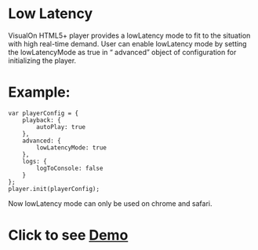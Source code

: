 # Low Latency
VisualOn HTML5+ player provides a lowLatency mode to fit to the situation with high real-time demand. User can enable lowLatency mode by setting the lowLatencyMode as true in “ advanced” object of configuration for initializing the player.

# Example:
    var playerConfig = {
        playback: {
            autoPlay: true
        },
        advanced: {
            lowLatencyMode: true
        },
        logs: {
            logToConsole: false
        }
    };
    player.init(playerConfig);

Now lowLatency mode can only be used on chrome and safari.

# Click to see [Demo](https://www.visualon.com/index.php/html5-player-low-latency-demo2/)

